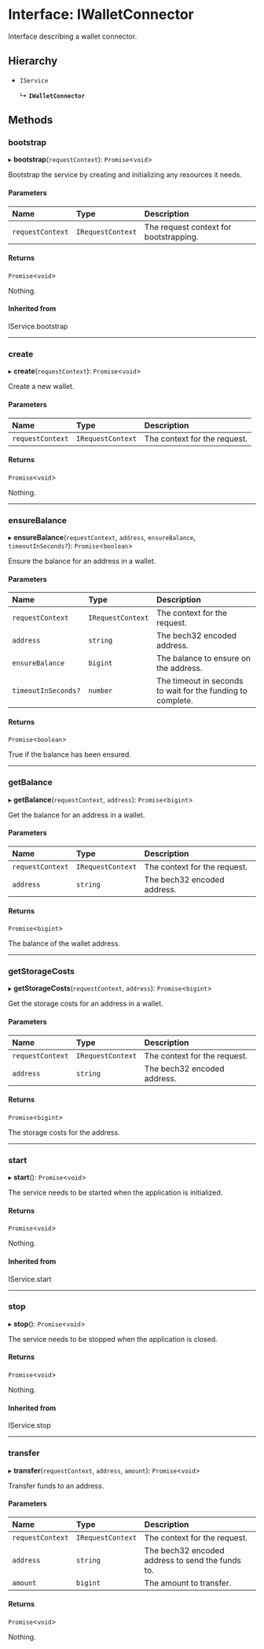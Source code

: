 # Interface: IWalletConnector

Interface describing a wallet connector.

## Hierarchy

- `IService`

  ↳ **`IWalletConnector`**

## Methods

### bootstrap

▸ **bootstrap**(`requestContext`): `Promise`\<`void`\>

Bootstrap the service by creating and initializing any resources it needs.

#### Parameters

| Name             | Type              | Description                            |
| :--------------- | :---------------- | :------------------------------------- |
| `requestContext` | `IRequestContext` | The request context for bootstrapping. |

#### Returns

`Promise`\<`void`\>

Nothing.

#### Inherited from

IService.bootstrap

---

### create

▸ **create**(`requestContext`): `Promise`\<`void`\>

Create a new wallet.

#### Parameters

| Name             | Type              | Description                  |
| :--------------- | :---------------- | :--------------------------- |
| `requestContext` | `IRequestContext` | The context for the request. |

#### Returns

`Promise`\<`void`\>

Nothing.

---

### ensureBalance

▸ **ensureBalance**(`requestContext`, `address`, `ensureBalance`, `timeoutInSeconds?`): `Promise`\<`boolean`\>

Ensure the balance for an address in a wallet.

#### Parameters

| Name                | Type              | Description                                                 |
| :------------------ | :---------------- | :---------------------------------------------------------- |
| `requestContext`    | `IRequestContext` | The context for the request.                                |
| `address`           | `string`          | The bech32 encoded address.                                 |
| `ensureBalance`     | `bigint`          | The balance to ensure on the address.                       |
| `timeoutInSeconds?` | `number`          | The timeout in seconds to wait for the funding to complete. |

#### Returns

`Promise`\<`boolean`\>

True if the balance has been ensured.

---

### getBalance

▸ **getBalance**(`requestContext`, `address`): `Promise`\<`bigint`\>

Get the balance for an address in a wallet.

#### Parameters

| Name             | Type              | Description                  |
| :--------------- | :---------------- | :--------------------------- |
| `requestContext` | `IRequestContext` | The context for the request. |
| `address`        | `string`          | The bech32 encoded address.  |

#### Returns

`Promise`\<`bigint`\>

The balance of the wallet address.

---

### getStorageCosts

▸ **getStorageCosts**(`requestContext`, `address`): `Promise`\<`bigint`\>

Get the storage costs for an address in a wallet.

#### Parameters

| Name             | Type              | Description                  |
| :--------------- | :---------------- | :--------------------------- |
| `requestContext` | `IRequestContext` | The context for the request. |
| `address`        | `string`          | The bech32 encoded address.  |

#### Returns

`Promise`\<`bigint`\>

The storage costs for the address.

---

### start

▸ **start**(): `Promise`\<`void`\>

The service needs to be started when the application is initialized.

#### Returns

`Promise`\<`void`\>

Nothing.

#### Inherited from

IService.start

---

### stop

▸ **stop**(): `Promise`\<`void`\>

The service needs to be stopped when the application is closed.

#### Returns

`Promise`\<`void`\>

Nothing.

#### Inherited from

IService.stop

---

### transfer

▸ **transfer**(`requestContext`, `address`, `amount`): `Promise`\<`void`\>

Transfer funds to an address.

#### Parameters

| Name             | Type              | Description                                      |
| :--------------- | :---------------- | :----------------------------------------------- |
| `requestContext` | `IRequestContext` | The context for the request.                     |
| `address`        | `string`          | The bech32 encoded address to send the funds to. |
| `amount`         | `bigint`          | The amount to transfer.                          |

#### Returns

`Promise`\<`void`\>

Nothing.
